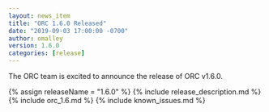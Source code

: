 ```yaml
---
layout: news_item
title: "ORC 1.6.0 Released"
date: "2019-09-03 17:00:00 -0700"
author: omalley
version: 1.6.0
categories: [release]
---
```


The ORC team is excited to announce the release of ORC v1.6.0.

{% assign releaseName = "1.6.0" %}
{% include release_description.md %}
{% include orc_1.6.md %}
{% include known_issues.md %}
